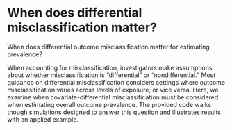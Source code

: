 # When does differential misclassification matter?

When does differential outcome misclassification matter for estimating prevalence?

When accounting for misclassification, investigators make assumptions about whether misclassification is “differential” or “nondifferential.” Most guidance on differential misclassification considers settings where outcome misclassification varies across levels of exposure, or vice versa. Here, we examine when covariate-differential misclassification must be considered when estimating overall outcome prevalence. The provided code walks though simulations designed to answer this question and illustrates results with an applied example.
